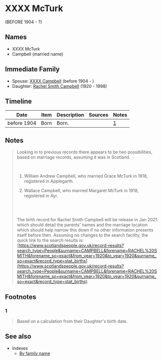 ﻿---
layout: page
permalink: /people/i54145218
---

# XXXX McTurk
(BEFORE 1904 - ?)

## Names

* XXXX McTurk
* Campbell (married name)

## Immediate Family

* Spouse: [XXXX Campbell](./@i4716977@-xxxx-campbell-b1904-d.md) (before 1904 - )
* Daughter: [Rachel Smith Campbell](./@i40394043@-rachel-smith-campbell-b1920-d1998.md) (1920 - 1998)

## Timeline

Date | Item | Description | Sources | Notes
---|---|---|---|---
before 1904 | Born | Born. |  | [1](#1)

## Notes

> Looking in to previous records there appears to be two possibilities, based on marriage records, assuming it was in Scotland.
>
> <br/>
>
> 1. William Andrew Campbell, who married Grace McTurk in 1918, registered in Applegarth.
>
> 2. Wallace Campbell, who married Margaret McTurk in 1918, registered in Ayr.
>
> <br/>
>
> <br/>
>
> The birth record for Rachel Smith Campbell will be release in Jan 2021 which should detail the parents' names and the marriage location which should help narrow this down if no other information presents itself before then. Assuming no changes to the search facility, the quick link to the search results is: [https://www.scotlandspeople.gov.uk/record-results?search_type=People&surname=CAMPBELL&forename=RACHEL%20SMITH&forename_so=exact&from_year=1920&to_year=1920&surname_so=exact&record_type=stat_births](https://www.scotlandspeople.gov.uk/record-results?search_type=People&surname=CAMPBELL&forename=RACHEL%20SMITH&forename_so=exact&from_year=1920&to_year=1920&surname_so=exact&record_type=stat_births)
>


## Footnotes

### 1

> Based on a calculation from their Daughter's birth date.
>



## See also

- Indexes
  - [By family name](../index-by-family-name.md)
